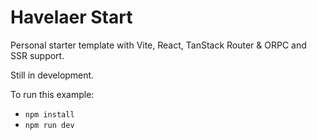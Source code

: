 # Havelaer Start

Personal starter template with Vite, React, TanStack Router & ORPC and SSR support.

Still in development.

To run this example:

- `npm install`
- `npm run dev`
